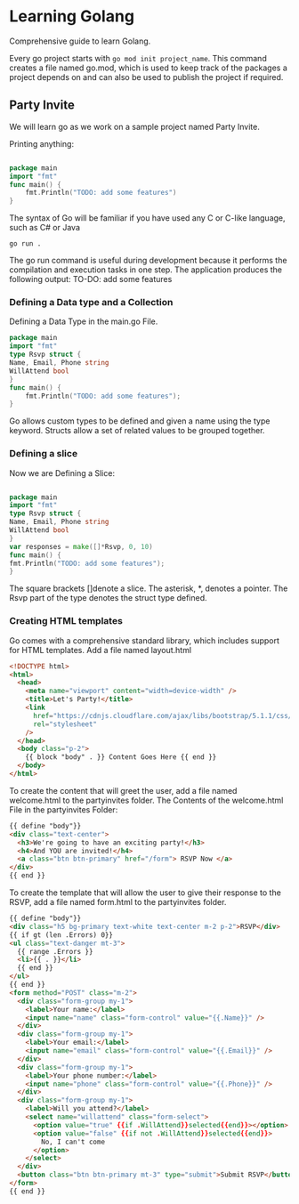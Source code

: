 # Learning Golang

Comprehensive guide to learn Golang.

Every go project starts with `go mod init project_name`. This command creates a file named go.mod, which is used to keep track of the packages a project depends on and can also be used to publish the project if required.

## Party Invite

We will learn go as we work on a sample project named Party Invite.

Printing anything:

```go

package main
import "fmt"
func main() {
    fmt.Println("TODO: add some features")
}

```

The syntax of Go will be familiar if you have used any C or C-like language, such as C# or Java

`go run .`

The go run command is useful during development because it performs the compilation and execution tasks in one step. The application produces the following output:
TO-DO: add some features

### Defining a Data type and a Collection

Defining a Data Type in the main.go File.

```go
package main
import "fmt"
type Rsvp struct {
Name, Email, Phone string
WillAttend bool
}
func main() {
    fmt.Println("TODO: add some features");
}

```

Go allows custom types to be defined and given a name using the type keyword. Structs allow a set of related values to be grouped together.

### Defining a slice

Now we are Defining a Slice:

```go

package main
import "fmt"
type Rsvp struct {
Name, Email, Phone string
WillAttend bool
}
var responses = make([]*Rsvp, 0, 10)
func main() {
fmt.Println("TODO: add some features");
}

```

The square brackets []denote a slice. The asterisk, \*, denotes a pointer. The Rsvp part of the type denotes the struct type defined.

### Creating HTML templates

Go comes with a comprehensive standard library, which includes support for HTML templates. Add a file named layout.html

```html
<!DOCTYPE html>
<html>
  <head>
    <meta name="viewport" content="width=device-width" />
    <title>Let's Party!</title>
    <link
      href="https://cdnjs.cloudflare.com/ajax/libs/bootstrap/5.1.1/css/bootstrap.min.css"
      rel="stylesheet"
    />
  </head>
  <body class="p-2">
    {{ block "body" . }} Content Goes Here {{ end }}
  </body>
</html>
```

To create the content that will greet the user, add a file named welcome.html to the partyinvites folder. The Contents of the welcome.html File in the partyinvites Folder:

```html
{{ define "body"}}
<div class="text-center">
  <h3>We're going to have an exciting party!</h3>
  <h4>And YOU are invited!</h4>
  <a class="btn btn-primary" href="/form"> RSVP Now </a>
</div>
{{ end }}
```

To create the template that will allow the user to give their response to the RSVP, add a file named form.html to the partyinvites folder.

```html
{{ define "body"}}
<div class="h5 bg-primary text-white text-center m-2 p-2">RSVP</div>
{{ if gt (len .Errors) 0}}
<ul class="text-danger mt-3">
  {{ range .Errors }}
  <li>{{ . }}</li>
  {{ end }}
</ul>
{{ end }}
<form method="POST" class="m-2">
  <div class="form-group my-1">
    <label>Your name:</label>
    <input name="name" class="form-control" value="{{.Name}}" />
  </div>
  <div class="form-group my-1">
    <label>Your email:</label>
    <input name="email" class="form-control" value="{{.Email}}" />
  </div>
  <div class="form-group my-1">
    <label>Your phone number:</label>
    <input name="phone" class="form-control" value="{{.Phone}}" />
  </div>
  <div class="form-group my-1">
    <label>Will you attend?</label>
    <select name="willattend" class="form-select">
      <option value="true" {{if .WillAttend}}selected{{end}}></option>
      <option value="false" {{if not .WillAttend}}selected{{end}}>
        No, I can't come
      </option>
    </select>
  </div>
  <button class="btn btn-primary mt-3" type="submit">Submit RSVP</button>
</form>
{{ end }}
```
